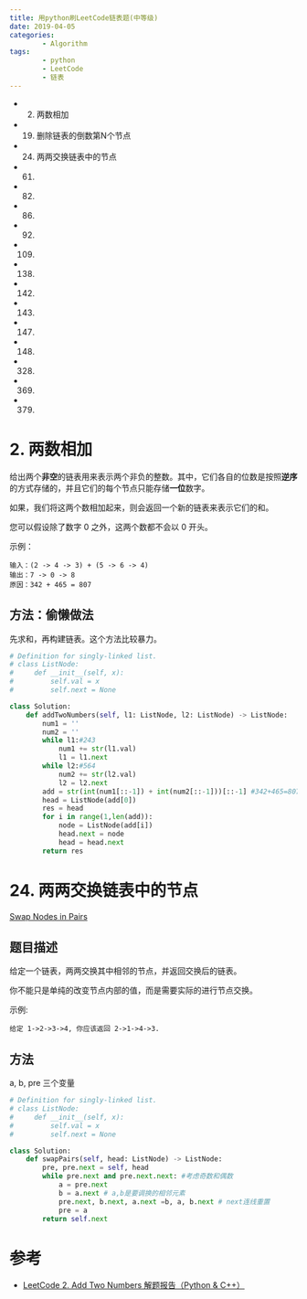 ```yaml
---
title: 用python刷LeetCode链表题(中等级)
date: 2019-04-05
categories: 
		- Algorithm
tags:  
        - python
        - LeetCode
        - 链表
---
```

-   2. 两数相加
-   19. 删除链表的倒数第N个节点
-   24. 两两交换链表中的节点
-   61. 
-   82. 
-   86. 
-   92. 
-   109. 
-   138. 
-   142. 
-   143. 
-   147. 
-   148. 
-   328.    
-   369. 
-   379. 

<!-- more -->

# 2. 两数相加
给出两个**非空**的链表用来表示两个非负的整数。其中，它们各自的位数是按照**逆序**的方式存储的，并且它们的每个节点只能存储**一位**数字。

如果，我们将这两个数相加起来，则会返回一个新的链表来表示它们的和。

您可以假设除了数字 0 之外，这两个数都不会以 0 开头。

示例：
```
输入：(2 -> 4 -> 3) + (5 -> 6 -> 4)
输出：7 -> 0 -> 8
原因：342 + 465 = 807
```

## 方法：偷懒做法
先求和，再构建链表。这个方法比较暴力。
```python
# Definition for singly-linked list.
# class ListNode:
#     def __init__(self, x):
#         self.val = x
#         self.next = None

class Solution:
    def addTwoNumbers(self, l1: ListNode, l2: ListNode) -> ListNode:
        num1 = ''
        num2 = ''
        while l1:#243
            num1 += str(l1.val)
            l1 = l1.next
        while l2:#564
            num2 += str(l2.val)
            l2 = l2.next
        add = str(int(num1[::-1]) + int(num2[::-1]))[::-1] #342+465=807---708
        head = ListNode(add[0])
        res = head
        for i in range(1,len(add)):
            node = ListNode(add[i])
            head.next = node
            head = head.next
        return res
```

# 24. 两两交换链表中的节点
[Swap Nodes in Pairs](https://leetcode-cn.com/problems/swap-nodes-in-pairs/)

## 题目描述
给定一个链表，两两交换其中相邻的节点，并返回交换后的链表。

你不能只是单纯的改变节点内部的值，而是需要实际的进行节点交换。

示例:
```
给定 1->2->3->4, 你应该返回 2->1->4->3.
```

## 方法
a, b, pre 三个变量

```python
# Definition for singly-linked list.
# class ListNode:
#     def __init__(self, x):
#         self.val = x
#         self.next = None

class Solution:
    def swapPairs(self, head: ListNode) -> ListNode:
        pre, pre.next = self, head
        while pre.next and pre.next.next: #考虑奇数和偶数
            a = pre.next 
            b = a.next # a,b是要调换的相邻元素
            pre.next, b.next, a.next =b, a, b.next # next连线重置
            pre = a
        return self.next
```


# 参考
-   [LeetCode 2. Add Two Numbers 解题报告（Python & C++）](https://blog.csdn.net/fuxuemingzhu/article/details/79379626)